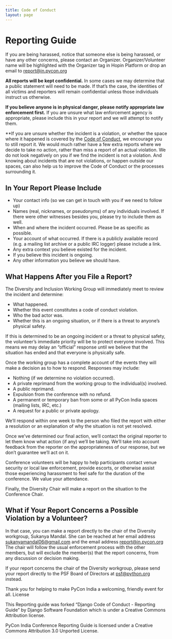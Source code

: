 ```yaml
---
title: Code of Conduct
layout: page
---
```


# Reporting Guide

If you are being harassed, notice that someone else is being harassed, or have any other concerns, please contact an Organizer. Organizer/Volunteer name will be highlighted with the Organizer tag in Hopin Platform or drop an email to report@in.pycon.org

**All reports will be kept confidential.** In some cases we may determine that a public statement will need to be made. If that’s the case, the identities of all victims and reporters will remain confidential unless those individuals instruct us otherwise.

**If you believe anyone is in physical danger, please notify appropriate law enforcement first.** If you are unsure what law enforcement agency is appropriate, please include this in your report and we will attempt to notify them.

**If you are unsure whether the incident is a violation, or whether the space where it happened is covered by the [Code of Conduct](/coc/), we encourage you to still report it. We would much rather have a few extra reports where we decide to take no action, rather than miss a report of an actual violation. We do not look negatively on you if we find the incident is not a violation. And knowing about incidents that are not violations, or happen outside our spaces, can also help us to improve the Code of Conduct or the processes surrounding it.

## In Your Report Please Include

- Your contact info (so we can get in touch with you if we need to follow up)
- Names (real, nicknames, or pseudonyms) of any individuals involved. If there were other witnesses besides you, please try to include them as well.
- When and where the incident occurred. Please be as specific as possible.
- Your account of what occurred. If there is a publicly available record (e.g. a mailing list archive or a public IRC logger) please include a link.
- Any extra context you believe existed for the incident.
- If you believe this incident is ongoing.
- Any other information you believe we should have.

## What Happens After you File a Report?

The Diversity and Inclusion Working Group will immediately meet to review the incident and determine:

- What happened.
- Whether this event constitutes a code of conduct violation.
- Who the bad actor was.
- Whether this is an ongoing situation, or if there is a threat to anyone’s physical safety.

If this is determined to be an ongoing incident or a threat to physical safety, the volunteer’s immediate priority will be to protect everyone involved. This means we may delay an “official” response until we believe that the situation has ended and that everyone is physically safe.

Once the working group has a complete account of the events they will make a decision as to how to respond. Responses may include:

- Nothing (if we determine no violation occurred).
- A private reprimand from the working group to the individual(s) involved.
- A public reprimand.
- Expulsion from the conference with no refund.
- A permanent or temporary ban from some or all PyCon India spaces (mailing lists, IRC, etc.)
- A request for a public or private apology.

We’ll respond within one week to the person who filed the report with either a resolution or an explanation of why the situation is not yet resolved.

Once we’ve determined our final action, we’ll contact the original reporter to let them know what action (if any) we’ll be taking. We’ll take into account feedback from the reporter on the appropriateness of our response, but we don’t guarantee we’ll act on it.

Conference volunteers will be happy to help participants contact venue security or local law enforcement, provide escorts, or otherwise assist those experiencing harassment to feel safe for the duration of the conference. We value your attendance.

Finally, the Diversity Chair will make a report on the situation to the Conference Chair.

## What if Your Report Concerns a Possible Violation by a Volunteer?

In that case, you can make a report directly to the chair of the Diversity workgroup, Sukanya Mandal. She can be reached at her email address sukanyamandal06@gmail.com and the email address report@in.pycon.org The chair will follow the usual enforcement process with the other members, but will exclude the member(s) that the report concerns, from any discussion or decision making.

If your report concerns the chair of the Diversity workgroup, please send your report directly to the PSF Board of Directors at psf@python.org instead.

Thank you for helping to make PyCon India a welcoming, friendly event for all. License

This Reporting guide was forked “Django Code of Conduct - Reporting Guide” by Django Software Foundation which is under a Creative Commons Attribution license.

PyCon India Conference Reporting Guide is licensed under a Creative Commons Attribution 3.0 Unported License.

